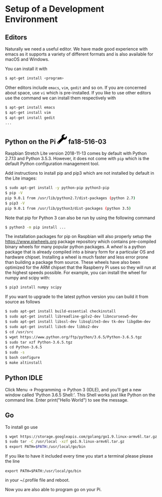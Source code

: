 # Setup of a Development Environment


## Editors

Naturally we need a useful editor. We have made good experience with
emacs as it supports a variety of different formats and is also
available for macOS and Windows.

You can install it with

```bash
$ apt-get install <program>
```

Other editors include `emacs`, `vim`, `gedit` and so on. If you are concerned
about space, use `vi` which is pre-installed. If you like to use other
editors use the command we can install them respectively with 

```bash
$ apt-get install emacs
$ apt-get install vim
$ apt-get install gedit
...
```

## Python on the Pi ![Construction](images/construction.png) fa18-516-03

Raspbian Stretch Lite version 2018-11-13 comes by default with Python 2.7.13 and
Python 3.5.3. However, it does not come with `pip` which is the default Python
configuration management tool.

Add instructions to install pip and pip3 which are not installed by default in
the Lite images:

```bash
$ sudo apt-get install -y python-pip python3-pip
$ pip -V
pip 9.0.1 from /usr/lib/python2.7/dist-packages (python 2.7)
$ pip3 -V
pip 9.0.1 from /usr/lib/python3/dist-packages (python 3.5)
```

Note that pip for Python 3 can also be run by using the following command

```bash
$ python3 -m pip install ...
```

The installation packages for pip on Raspbian will also properly setup the
<https://www.piwheels.org> package repository which contains pre-compiled binary
wheels for many popular python packages. A *wheel* is a python package that is
already compiled into a binary form for a particular OS and hardware chipset.
Installing a wheel is much faster and less error prone than building a package
from source. These wheels have also been optimized for the ARM chipset that the
Raspberry Pi uses so they will run at the highest speeds possible. For example,
you can install the wheel for numpy and scipy with:

```bash
$ pip3 install numpy scipy
```

If you want to upgrade to the latest python version you can build it from source
as follows

```bash
$ sudo apt-get install build-essential checkinstall
$ sudo apt-get install libreadline-gplv2-dev libncursesw5-dev
$ sudo apt-get install libssl-dev libsqlite3-dev tk-dev libgdbm-dev
$ sudo apt-get install libc6-dev libbz2-dev
$ cd /usr/src
$ wget https://www.python.org/ftp/python/3.6.5/Python-3.6.5.tgz
$ sudo tar xzf Python-3.6.5.tgz
$ cd Python-3.6.5
$ sudo -s
$ bash configure
$ make altinstall
```
    
## Python IDLE

Click Menu -> Programming -> Python 3 (IDLE), and you'll get a new
window called 'Python 3.6.5 Shell:'. This Shell works just like Python
on the command line. Enter print("Hello World") to see the message.

## Go

To install go use

```bash
$ wget https://storage.googleapis.com/golang/go1.9.linux-armv6l.tar.gz
$ sudo tar -C /usr/local -xzf go1.9.linux-armv6l.tar.gz
$ export PATH=$PATH:/usr/local/go/bin
```

If you like to have it included every time you start a terminal please
please the line

```export PATH=$PATH:/usr/local/go/bin```

in your ~/.profile file and reboot.

Now you are also able to program go on your Pi.

